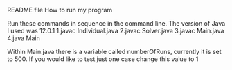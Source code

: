 README file
How to run my program

Run these commands in sequence in the command line. The version of Java I used was 12.0.1
1.javac Individual.java
2.javac Solver.java
3.javac Main.java
4.java Main

Within Main.java there is a variable called numberOfRuns, currently it is set to 500. If you would like to test just one case change this value to 1
